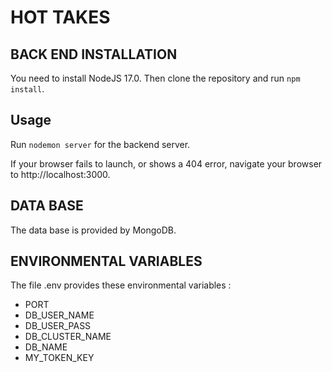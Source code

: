 # HOT TAKES #

## BACK END INSTALLATION ##

You need to install NodeJS 17.0.
Then clone the repository and run `npm install`.

## Usage ##

Run `nodemon server` for the backend server.

If your browser fails to launch, or shows a 404 error, navigate your browser to http://localhost:3000.

## DATA BASE

The data base is provided by MongoDB.

## ENVIRONMENTAL VARIABLES

The file .env provides these environmental variables :
* PORT
* DB_USER_NAME
* DB_USER_PASS 
* DB_CLUSTER_NAME 
* DB_NAME 
* MY_TOKEN_KEY
